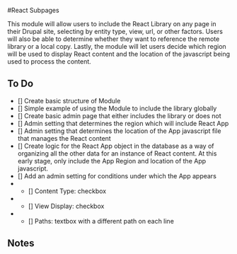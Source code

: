 #React Subpages

This module will allow users to include the React Library on any page in their Drupal site, selecting by entity type, view, url, or other factors. Users will also be able to determine whether they want to reference the remote library or a local copy. Lastly, the module will let users decide which region will be used to display React content and the location of the javascript being used to process the content.

## To Do

- [] Create basic structure of Module
- [] Simple example of using the Module to include the library globally
- [] Create basic admin page that either includes the library or does not
- [] Admin setting that determines the region which will include React App
- [] Admin setting that determines the location of the App javascript file that manages the React content
- [] Create logic for the React App object in the database as a way of organizing all the other data for an instance of React content. At this early stage, only include the App Region and location of the App javascript.
- [] Add an admin setting for conditions under which the App appears
- - [] Content Type: checkbox
- - [] View Display: checkbox
- - [] Paths: textbox with a different path on each line

## Notes
